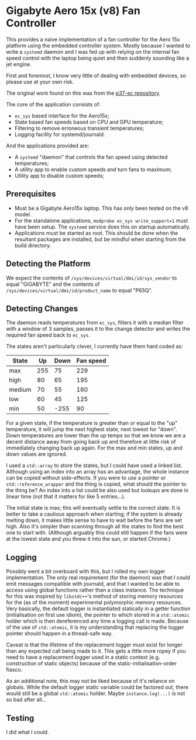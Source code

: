Gigabyte Aero 15x (v8) Fan Controller
=====================================
This provides a naive implementation of a fan controller for the Aero 15x 
platform using the embedded controller system. Mostly because I wanted to write
a `systemd` daemon and I was fed up with relying on the internal fan speed control
with the laptop being quiet and then suddenly sounding like a jet engine.

First and foremost, I know very little of dealing with embedded devices, so
please use at your own risk.

The original work found on this was from the
[p37-ec repository](https://github.com/jertel/p37-ec).

The core of the application consists of:

- `ec_sys` based interface for the Aero15x;
- State based fan speeds based on CPU and GPU temperature;
- Filtering to remove erroneous transient temperatures;
- Logging facility for systemd/journald.


And the applications provided are:
- A `systemd` "daemon" that controls the fan speed using detected temperatures;
- A utility app to enable custom speeds and turn fans to maximum;
- Utility app to disable custom speeds;


Prerequisites
-------------
- Must be a Gigabyte Aero15x laptop. This has only been tested on the v8 model.
- For the standalone applications, `modprobe ec_sys write_support=1` must have
  been setup. The `systemd` service does this on startup automatically.
- Applications must be started as root. This should be done when the resultant
  packages are installed, but be mindful when starting from the build directory.


Detecting the Platform
----------------------
We expect the contents of `/sys/devices/virtual/dmi/id/sys_vendor` to equal
"GIGABYTE" and the contents of `/sys/devices/virtual/dmi/id/product_name` to 
equal "P65Q".


Detecting Changes
-----------------
The daemon reads temperatures from `ec_sys`, filters it with a 
median filter with a window of 3 samples, passes it to the change detector and
writes the required fan speed back to `ec_sys`.

The states aren't particularly clever, I currently have them hard coded as:

|State   | Up  | Down | Fan speed |
|--------|-----|------|-----------|
| max    | 255 |   75 |       229 |
| high   | 80  |   65 |       195 |
| medium | 70  |   55 |       160 |
| low    | 60  |   45 |       125 |
| min    | 50  | -255 |        90 |

For a given state, if the temperature is greater than or equal to the "up"
temperature, it will jump the next highest state, next lowest for "down". Down
temperatures are lower than the up temps so that we know we are a decent
distance away from going back up and therefore at little risk of immediately
changing back up again. For the max and min states, up and down values are
ignored.

I used a `std::array` to store the states, but I could have used a linked list.
Although using an index into an array has an advantage, the whole instance can
be copied without side-effects. If you were to use a pointer or
`std::reference_wrapper` and the thing is copied, what should the pointer to the
thing be? An index into a list could be also used but lookups are done in linear
time (not that it matters for like 5 entries...).

The initial state is max; this will eventually settle to the correct state. It
is better to take a cautious approach when starting; if the system is already
melting down, it makes little sense to have to wait before the fans are set
high. Also it's simpler than scanning through all the states to find the best
one to start with. (Although arguably this could still happen if the fans were
at the lowest state and you threw it into the sun, or started Chrome.)


Logging
-------
Possibly went a bit overboard with this, but I rolled my own logger 
implementation. The only real requirement (for the daemon) was that I could emit
messages compatible with journald, and that I wanted to be able to access using
global functions rather than a class instance. The technique for this was
inspired by `libstdc++`'s method of storing memory resources for the (as of the
moment) experimental polymorphic memory resources. Very basically, the default
logger is instantiated statically in a getter function (initialisation on first
use idiom), the pointer to which stored in a `std::atomic` holder which is then
dereferenced any time a logging call is made. Because of the use of 
`std::atomic`, it is my understanding that replacing the logger pointer should
happen in a thread-safe way.

Caveat is that the lifetime of the replacement logger must exist for longer than
any expected call being made to it. This gets a little more ropey if you need
to have a replacement logger used in a static context (e.g. construction of
static objects) because of the static-initialisation-order fiasco.

As an additional note, this may not be liked because of it's reliance on
globals. While the default logger static variable could be factored out, there
would still be a global `std::atomic` holder. Maybe `instance.log(...)` is not
so bad after all...


Testing
-------
I did what I could.
